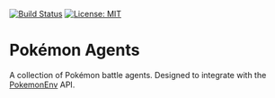 [![Build Status](https://travis-ci.com/pokeml/pokemon-agents.svg?branch=master)](https://travis-ci.com/pokeml/pokemon-agents)
[![License: MIT](https://img.shields.io/badge/License-MIT-yellow.svg)](https://opensource.org/licenses/MIT)

# Pokémon Agents

A collection of Pokémon battle agents. Designed to integrate with the
[PokemonEnv](https://github.com/pokeml/pokemon-env) API.
